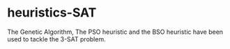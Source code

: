 # heuristics-SAT

The Genetic Algorithm, The PSO heuristic and the BSO heuristic have been used to tackle the 3-SAT problem.
